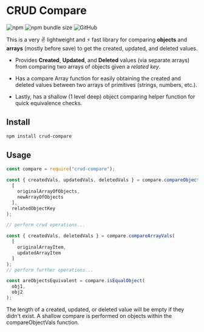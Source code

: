 # CRUD Compare

![npm](https://img.shields.io/npm/v/crud-compare)
![npm bundle size](https://img.shields.io/bundlephobia/min/crud-compare)
![GitHub](https://img.shields.io/github/license/tjmoses/crud-compare)

This is a very ✌ lightweight and ⚡️ fast library for comparing **objects** and **arrays** (mostly before save) to get the created, updated, and deleted values.

- Provides **Created**, **Updated**, and **Deleted** values (via separate arrays) from comparing two arrays of objects given a *related key*.
  
- Has a compare Array function for easily obtaining the created and deleted values between two arrays of primitives (strings, numbers, etc.).

- Lastly, has a shallow (1 level deep) object comparing helper function for quick equivalence checks.

## Install

```bash
npm install crud-compare
```

## Usage

```js
const compare = require("crud-compare");

const { createdVals, updatedVals, deletedVals } = compare.compareObjectVals(
  [
    originalArrayOfObjects,
    newArrayOfObjects
  ],
  relatedObjectKey
);

// perform crud operations...

const { createdVals, deletedVals } = compare.compareArrayVals(
  [
    originalArrayItem,
    updatedArrayItem
  ]
);
// perform further operations...

const areObjectsEquivalent = compare.isEqualObject(
  obj1,
  obj2
);

```

The length of a created, updated, or deleted value will be empty if they didn't exist. A shallow compare is performed on objects within the compareObjectVals function.
